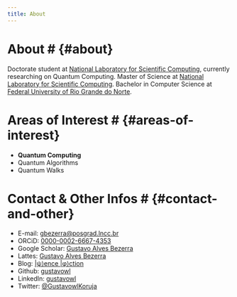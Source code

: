 ```yaml
---
title: About
---
```

# About # {#about}
Doctorate student at
[National Laboratory for Scientific Computing](https://www.lncc.br/),
currently researching on Quantum Computing.
Master of Science at
[National Laboratory for Scientific Computing](https://www.lncc.br/).
Bachelor in Computer Science at
[Federal University of Rio Grande do Norte](https://www.ufrn.br/).

# Areas of Interest # {#areas-of-interest}
* **Quantum Computing**
* Quantum Algorithms
* Quantum Walks
<!--* Quantum Information -->
<!--* Quantum Logic -->
<!--* Concurrent and Parallel Computing -->
<!--* Image Processing -->
<!--* Computer Vision -->
<!--* Computer Networks-->

# Contact & Other Infos # {#contact-and-other}
* E-mail: <a href="mailto:gbezerra@posgrad.lncc.br" target="_blank">gbezerra@posgrad.lncc.br</a>
* ORCiD: <a href="https://orcid.org/0000-0002-6667-4353" target="_blank">0000-0002-6667-4353</a>
* Google Scholar: <a href="https://scholar.google.com/citations?user=4TsxpDAAAAAJ" targer="_blank">
	Gustavo Alves Bezerra</a>
* Lattes: <a href="http://lattes.cnpq.br/5221852804691948" target="_blank">Gustavo Alves Bezerra</a>
* Blog: <a href="https://psiencephiction.wordpress.com/" target="_blank">\|ψ⟩ence \|φ⟩ction</a>
* Github: <a href="https://github.com/gustavowl/" target="_blank">gustavowl</a>
* LinkedIn: <a href="https://www.linkedin.com/in/gustavowl/" target="_blank">gustavowl</a>
* Twitter: <a href="https://twitter.com/GustavowlKoruja" target = "_blank">@GustavowlKoruja</a>

